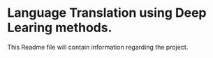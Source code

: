 # Language Translation using Deep Learing methods.

This Readme file will contain information regarding the project.
